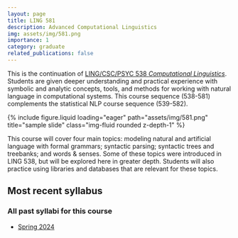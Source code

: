 ```yaml
---
layout: page
title: LING 581
description: Advanced Computational Linguistics
img: assets/img/581.png
importance: 1
category: graduate
related_publications: false
---
```


This is the continuation of [LING/CSC/PSYC 538 *Computational Linguistics*](courses/ua_538/).
Students are given deeper understanding and practical experience with symbolic and analytic concepts, tools, and methods for working with natural language in computational systems. This course sequence (538-581) complements the statistical NLP course sequence (539-582).

<div class="row justify-content-sm-center">
    <div class="col-sm mt-3 mt-md-0">
        {% include figure.liquid loading="eager" path="assets/img/581.png" title="sample slide" class="img-fluid rounded z-depth-1" %}
    </div>
</div>

This course will cover four main topics: modeling natural and artificial language with formal
grammars; syntactic parsing; syntactic trees and treebanks; and words & senses. Some
of these topics were introduced in LING 538, but will be explored here in greater depth.
Students will also practice using libraries and databases that are relevant for these topics.

## Most recent syllabus

<div class="row justify-content-sm-center">
  <div class="col-sm mt-3 mt-md-0">
    <object data="../../assets/pdf/LING581-2024Spr-Jackson.pdf" type='application/pdf' width="100%" height="800">
    </object>
  </div>
</div>

### All past syllabi for this course

* [Spring 2024](../../assets/pdf/LING581-2024Spr-Jackson.pdf)
